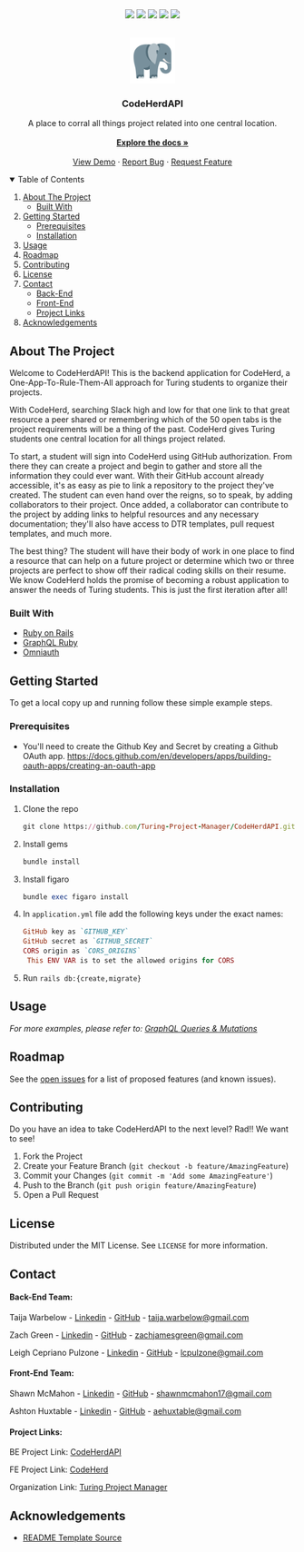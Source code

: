<div align="center">
  <a href=https://github.com/Turing-Project-Manager/CodeHerdAPI/graphs/contributors><img src="https://img.shields.io/github/contributors/Turing-Project-Manager/CodeHerdAPI.svg?style=for-the-badge" /></a>
  <a href=https://github.com/Turing-Project-Manager/CodeHerdAPI/network/members><img src="https://img.shields.io/github/forks/Turing-Project-Manager/CodeHerdAPI.svg?style=for-the-badge" /></a>
  <a href=https://github.com/Turing-Project-Manager/CodeHerdAPI/stargazers><img src="https://img.shields.io/github/stars/Turing-Project-Manager/CodeHerdAPI.svg?style=for-the-badge" /></a>
  <a href=https://github.com/Turing-Project-Manager/CodeHerdAPI/issues><img src="https://img.shields.io/github/issues/Turing-Project-Manager/CodeHerdAPI.svg?style=for-the-badge" /></a>
  <a href=https://github.com/othneildrew/Best-README-Template/blob/master/LICENSE.txt><img src="https://img.shields.io/github/license/othneildrew/Best-README-Template.svg?style=for-the-badge" /></a>
</div>


<!-- PROJECT LOGO -->
<br />
<p align="center">
  <a href="https://codeherd.herokuapp.com/">
    <img src="https://github.com/Turing-Project-Manager/CodeHerd/blob/main/src/assets/elephant.png" alt="Logo" width="80" height="80">
  </a>

  <h3 align="center">CodeHerdAPI</h3>

  <p align="center">
    A place to corral all things project related into one central location.  
    <br />
    <br />
    <a href="https://codeherdapi.herokuapp.com/"><strong>Explore the docs »</strong></a>
    <br />
    <br />
    <a href="https://codeherd.herokuapp.com/">View Demo</a>
    ·
    <a href="https://github.com/Turing-Project-Manager/CodeHerdAPI/issues">Report Bug</a>
    ·
    <a href="https://github.com/Turing-Project-Manager/CodeHerdAPI/issues">Request Feature</a>
  </p>
</p>



<!-- TABLE OF CONTENTS -->
<details open="open">
  <summary>Table of Contents</summary>
  <ol>
    <li>
      <a href="#about-the-project">About The Project</a>
      <ul>
        <li><a href="#built-with">Built With</a></li>
      </ul>
    </li>
    <li>
      <a href="#getting-started">Getting Started</a>
      <ul>
        <li><a href="#prerequisites">Prerequisites</a></li>
        <li><a href="#installation">Installation</a></li>
      </ul>
    </li>
    <li><a href="#usage">Usage</a></li>
    <li><a href="#roadmap">Roadmap</a></li>
    <li><a href="#contributing">Contributing</a></li>
    <li><a href="#license">License</a></li>
    <li><a href="#contact">Contact</a>
      <ul>
        <li><a href="#backend">Back-End</a></li>
      </ul>
      <ul>
        <li><a href="#frontend">Front-End</a></li>
      </ul>
      <ul>
        <li><a href="#project-links">Project Links</a></li>
      </ul>
    </li>
    <li><a href="#acknowledgements">Acknowledgements</a></li>
  </ol>
</details>



<!-- ABOUT THE PROJECT -->
## About The Project

Welcome to CodeHerdAPI! This is the backend application for CodeHerd, a One-App-To-Rule-Them-All approach for Turing students to organize their projects.   

With CodeHerd, searching Slack high and low for that one link to that great resource a peer shared or remembering which of the 50 open tabs is the project requirements will be a thing of the past.  CodeHerd gives Turing students one central location for all things project related.  

To start, a student will sign into CodeHerd using GitHub authorization. From there they can create a project and begin to gather and store all the information they could ever want.  With their GitHub account already accessible, it's as easy as pie to link a repository to the project they've created.  The student can even hand over the reigns, so to speak, by adding collaborators to their project.  Once added, a collaborator can contribute to the project by adding links to helpful resources and any necessary documentation; they'll also have access to DTR templates, pull request templates, and much more.  

The best thing?  The student will have their body of work in one place to find a resource that can help on a future project or determine which two or three projects are perfect to show off their radical coding skills on their resume.  We know CodeHerd holds the promise of becoming a robust application to answer the needs of Turing students.  This is just the first iteration after all!  

### Built With

* [Ruby on Rails](https://rubyonrails.org/)
* [GraphQL Ruby](https://graphql-ruby.org/)
* [Omniauth](https://github.com/omniauth/omniauth)

<!-- GETTING STARTED -->
## Getting Started

To get a local copy up and running follow these simple example steps.

### Prerequisites

* You'll need to create the Github Key and Secret by creating a Github OAuth app. https://docs.github.com/en/developers/apps/building-oauth-apps/creating-an-oauth-app

### Installation

1. Clone the repo
   ```rb
   git clone https://github.com/Turing-Project-Manager/CodeHerdAPI.git
   ```
2. Install gems
   ```rb
   bundle install
   ```
3. Install figaro
   ```rb
   bundle exec figaro install
   ```
4. In `application.yml` file add the following keys under the exact names:
   ```rb
   GitHub key as `GITHUB_KEY`
   GitHub secret as `GITHUB_SECRET`
   CORS origin as `CORS_ORIGINS`
    This ENV VAR is to set the allowed origins for CORS
   ```
5. Run `rails db:{create,migrate}`


<!-- USAGE EXAMPLES -->
## Usage

_For more examples, please refer to: [GraphQL Queries & Mutations](https://codeherdapi.herokuapp.com/)_

<!-- #### Generate Graphql docs

make sure you download the npm package graphdocs npm install -g @2fd/graphdoc

you'll need to start a local server or ping the deployed. This will put the files in the public folder for rails to serve

```
graphdoc -e http://localhost:3000/graphql -o ./public
``` -->

<!-- ROADMAP -->
## Roadmap

See the [open issues](issues-url) for a list of proposed features (and known issues).



<!-- CONTRIBUTING -->
## Contributing

Do you have an idea to take CodeHerdAPI to the next level?  Rad!!  We want to see!

1. Fork the Project
2. Create your Feature Branch (`git checkout -b feature/AmazingFeature`)
3. Commit your Changes (`git commit -m 'Add some AmazingFeature'`)
4. Push to the Branch (`git push origin feature/AmazingFeature`)
5. Open a Pull Request



<!-- LICENSE -->
## License

Distributed under the MIT License. See `LICENSE` for more information.



<!-- CONTACT -->
## Contact

#### Back-End Team:

Taija Warbelow - [Linkedin](https://www.linkedin.com/in/taija-warbelow/) - [GitHub](https://github.com/twarbelow) - taija.warbelow@gmail.com

Zach Green - [Linkedin](https://www.linkedin.com/in/zachjamesgreen/) - [GitHub](https://github.com/zachjamesgreen) - zachjamesgreen@gmail.com

Leigh Cepriano Pulzone - [Linkedin](https://www.linkedin.com/in/lcpulzone/) - [GitHub](https://github.com/lcpulzone) - lcpulzone@gmail.com

#### Front-End Team:

Shawn McMahon - [Linkedin](https://www.linkedin.com/in/shawnpmcmahon/) - [GitHub](https://github.com/shawnmcmahon) - shawnmcmahon17@gmail.com

Ashton Huxtable - [Linkedin](https://www.linkedin.com/in/ashtonhuxtable/) - [GitHub](https://github.com/ashton-huxtable) - aehuxtable@gmail.com

#### Project Links:

BE Project Link: [CodeHerdAPI](https://github.com/Turing-Project-Manager/CodeHerdAPI)

FE Project Link: [CodeHerd](https://github.com/Turing-Project-Manager/CodeHerd)

Organization Link: [Turing Project Manager](https://github.com/Turing-Project-Manager)



<!-- ACKNOWLEDGEMENTS -->
## Acknowledgements
* [README Template Source](https://github.com/othneildrew/Best-README-Template)


<!-- MARKDOWN LINKS & IMAGES -->
<!-- https://www.markdownguide.org/basic-syntax/#reference-style-links -->
[contributors-shield]: https://img.shields.io/github/contributors/Turing-Project-Manager/CodeHerdAPI.svg?style=for-the-badge
[contributors-url]: https://github.com/Turing-Project-Manager/CodeHerdAPI/graphs/contributors
[forks-shield]: https://img.shields.io/github/forks/Turing-Project-Manager/CodeHerdAPI.svg?style=for-the-badge
[forks-url]: https://github.com/Turing-Project-Manager/CodeHerdAPI/network/members
[stars-shield]: https://img.shields.io/github/stars/Turing-Project-Manager/CodeHerdAPI.svg?style=for-the-badge
[stars-url]: https://github.com/Turing-Project-Manager/CodeHerdAPI/stargazers
[issues-shield]: https://img.shields.io/github/issues/Turing-Project-Manager/CodeHerdAPI.svg?style=for-the-badge
[issues-url]: https://github.com/Turing-Project-Manager/CodeHerdAPI/issues
[license-shield]: https://img.shields.io/github/license/othneildrew/Best-README-Template.svg?style=for-the-badge
[license-url]: https://github.com/othneildrew/Best-README-Template/blob/master/LICENSE.txt
